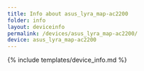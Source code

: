```yaml
---
title: Info about asus_lyra_map-ac2200
folder: info
layout: deviceinfo
permalink: /devices/asus_lyra_map-ac2200/
device: asus_lyra_map-ac2200
---
```

{% include templates/device_info.md %}
